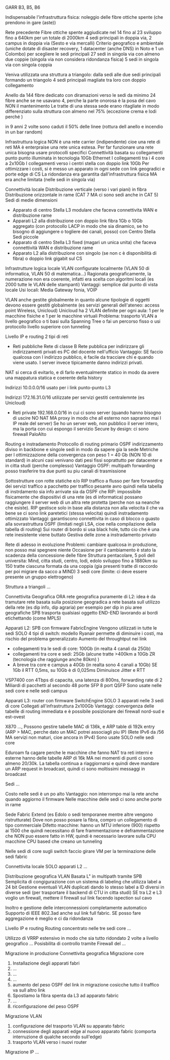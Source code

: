 GARR B3, B5, B6

Indispensabile l'infrastruttura fisica: noleggio delle fibre ottiche spente (che prendono in gare (aste))

Rete precedente
Fibre ottiche spente aggiudicate nel 14 fino al 23 sviluppo fino a 640km per un totale di 2000km
4 sedi principali in doppia via, 2 campus in doppia via (Sesto e via mercalli)
Criterio geografico e ambientale (uniche dotate di disaster recovery, 1 datacenter (anche DNS) in Noto e 1 un Colombo) per scegliere le sedi principali 
27 sedi in singola via con almeno due coppie (singola via non considera ridondanza fisica)
5 sedi in singola via con singola coppia

Veniva utilizzata una struttura a triangolo: dalla sedi alle due sedi principali formando un triangolo
4 sedi principali magliate tra loro con doppio collegamento

Anello da 144 fibre dedicato con diramazioni verso le sedi da minimo 24 fibre anche se ne usavano 4, perche la parte onorosa è la posa del cavo NON il mantenimento 
Le tratte di una stessa sede erano ritagliate in modo differenziato sulla struttura con almeno nel 75% (eccezione crema e lodi perché )

in 9 anni 2 volte sono caduti il 50% delle linee (rottura dell anello e incendio in un bar random)

Infrastruttura logica
NON è una rete carrier (indipendente) cioe una rete di reti MA è enterpraise una rete unica estesa. Per far funzionare una rete unica bisogna usare protocolli specifici
Connettività basata su collegamenti punto punto illuminata in tecnologia 10Gb Ethernet
I collegamenti tra i 4 core a 2x10Gb 
I collegamenti verso i centri stella con doppio link 10Gb
Per ottimizzare i costi, si è messo un apparato in ogni sede con link geogradici e porte edge di CS
La ridondanza era garantita dall'infrastruttura fisica MA era anche limitata (nelle sedi in singola via)

Connettività locale
Distribuzione verticale (verso i vari piani) in fibra 
Distribuzione orizzontale in rame (CAT 7 MA ci sono sedi anche in CAT 5)
Sedi di medie dimensioni 
- Apparato di centro Stella L3 modulare che faceva connettivita WAN e distribuzione rame
- Apparati L2 alla distribuzione con doppio link fibra 1Gb o 10Gb aggregato (con protocollo LACP in modo che sia dinamico, se ho bisogno di aggiungere o togliere dei canali, posso) con Centro Stella
Sedi piccole
- Apparato di centro Stella L3 fixed (magari un unica unita) che faceva connettività WAN e distribuzione rame
- Apparato L2 alla distribuzione con singolo (se non c è disponibilità di fibra) o doppio link gigabit sul CS


Infrastrutture logica locale
VLAN configurate localmente (VLAN 50 di informatica, VLAN 50 di matematica...)
Ragionata geograficamente, la numerazione non era coerente, infatti era scelta con algoritmi locali (es 2000 tutte le VLAN delle stampanti)
Vantaggi: semplice dal punto di vista locale
Usi locali: Media Gateway fonia, VOIP

VLAN anche gestite globalmente in quanto alcune tipologie di oggetti devono essere gestiti globalmente (es servizi generali dell'ateneo: access point Wireless, Unicloud)
Unicloud ha 2 VLAN definite per ogni aula: 1 per le macchine fisiche e 1 per le macchine virtuali
Problema: trasporto VLAN a livello geografico o ti basi sulla Spanning Tree o fai un percorso fisso o usi protocollo livello superiore con tunneling 

Livello IP e routing
2 tipi di reti
- Reti pubbliche
Rete di classe B
Rete pubblica per indirizzare gli indirizzamenti privati es PC del docente nell'ufficio
Vantaggio: SE faccio qualcosa con l indirizzo pubblico, è facile da tracciare chi e quando viene usato. 
I server invece tipicamente danno indirizzi privati. 

NAT si cerca di evitarlo, e di farlo eventualmente statico in modo da avere una mappatura statica e coerente della history

Indirizzi 10.0.0.0/16 usato per i link punto-punto L3

Indirizzi 172.16.31.0/16 utilizzate per servizi gestiti centralemnte (es Unicloud)

- Reti private 192.168.0.0/16 in cui ci sono server (quando hanno bisogno di uscire NO NAT MA proxy in modo che all esterno non sapranno mai l IP reale del server)
Se ho un server web, non pubblico il server intero, ma la porta con cui espongo il servizio
Secure by design: ci sono firewall PaloAlto

Routing e instradamento
Protocollo di routing primario OSPF
indirizzamento diviso in backbone e singole sedi in modo da sapere gia la sede
Metriche per l ottimizzazione della convergenza con peso 1 = 40 Gb (NON 10 di standard)
in alcuni casi venivano dati pesi fissi soprattutto per datacenter e in citta studi (perche complesso)
Vantaggio OSPF: multipath forwarding posso trasferire tra due punti su piu canali di trasmissione 

Sottostrutture con rotte statiche e/o RIP
traffico a flusso per fare forwarding dei servizi
traffico a pacchetto per traffico pesante
avro quindi nella tabella di instrdamento sia info arrivate sia da OSPF che RIP: impossibile fisicamente che dispositivi di una rete (es di informatica) possano raggiungere il server web di un altra rete protetta (perche non sa neanche che esiste). 
RIP gestisce solo in base alla distanza non alla velocita il che va bene se ci sono link paretetici (stessa velocita) quindi instradamento ottimizzato
Vantaggi: garantiscono connettivita in caso di blocco o guasto alla sovrastruttura OSPF (limitati negli LSA, cioe nella compilazione della tabella di routing)
Sui router di bordo si usa black hole, tutto cio che è una rete inesistente viene buttato
Gestiva delle zone a instradamento privato


Rete di adesso in evoluzione
Problemi: cambiare qualcosa in produzione, non posso mai spegnere niente
Occasione per il cambiamento è stato la scadenza della concessione delle fibre
Struttura pentacolare, 5 poli dell universita: Mind, citta studi, centro, lodi, edolo 
sviluppo fino a 1880km su 150 tratte ciascuna formata da una coppia (gia presenti tratte di raccordo per poi migrare da sacco a MIND)
3 sedi core (limite: ci deve essere presente un gruppo elettrogeno)

Struttura a triangoli
...

Connettivita Geografica
ORA rete geografica puramente di L2: idea è da tramutare rete basata sulla posizione geogradica a rete basata sull utilizzo della rete (es dip info, dip agraria) per esempio per dip in piu aree geografiche
SPB trasporta qualsiasi oggetto END-END lavorando ai bordi etichettando (come MPLS)

Apparati L2: SPB con firmware FabricEngine
Vengono utilizzati in tutte le sedi
SOLO 4 tipi di switch: modello Ryanair permette di diminuire i costi, ma rischio del problema generalizzato 
Aumento del throughtput nei link
- collegamenti tra le sedi di core: 100Gb (in realta 4 canali da 25Gb)
- collegamenti tra core e sedi: 25Gb (alcune tratte >400km a 10Gb ZR (tecnologia che raggiunge anche 80km) )
- A breve tra core e campus a 40Gb (in realta sono 4 canali a 10Gb)
SE 1Gb il RTT 0,5ms, su 10Gb è di 0,025ms
Diminuisce Jitter e RTT

VSP7400 con 4Tbps di capacita, una latenza di 800ns, forwarding rate di 2 Miliardi di pacchetti al secondo
48 porte SFP 
8 port QSFP
Sono usate nelle sedi core e nelle sedi campus

Apparati L3: router con firmware SwitchEngine
SOLO 3 apparati nelle 3 sedi di core
Collegati all'infrastruttura 2x100Gb 
Vantaggi: convergenza delle tabelle di routing immediata e è possibile posizionare dei firewall nord-sud e est-ovest 

X870 ...,
Possono gestire tabelle MAC di 136k, e ARP table di 192k entry (ARP > MAC, perche dato un MAC potrei associagli piu IP) (Rete IPv6 da /56 MA servizi non maturi, cioe ancora in IPv4)
Sono usate SOLO nelle sedi core

Eduroam fa cagare perche le macchine che fanno NAT tra reti interni e esterne hanno delle tabelle ARP di 16k MA nei momenti di punti ci sono almeno 20/30k. La tabella continua a riaggiornarsi e quindi deve mandare un ARP request in broadcast, quindi ci sono moltissimi messaggi in broadcast

Sedi
...


Costo nelle sedi è un po alto
Vantaggio: non interrompo mai la rete anche quando aggiorno il firmware 
Nelle macchine delle sedi ci sono anche porte in rame 

Sede Fabric Extend (es Edolo o sedi temporanee mentre altre vengono ristrutturate)
Dove non posso posare la fibra, compro un collegamento di tipo commerciale 
Difetto macchine: hanno un MTU inferiore (900) rispetto ai 1500 che quindi necessitano di fare frammentazione e deframmentazione che NON puo essere fatto in HW, quindi è necessario lavorare sulla CPU
macchine CPU based che creano un tunneling 

Nelle sedi di core sugli switch faccio girare VM per la terminazione delle sedi fabric


Connettivita locale
SOLO apparati L2
...

Distribuzione geografica VLAN
Basata L" in multipath tramite SPB
Semplicita di congigurazione con un sistema di labeling che utilizza label a 24 bit
Gestione eventuali VLAN duplicati dando lo stesso label a ID diversi in diverse sedi (per trasportare il backend di CTU in citta studi)
SE tra L2 e L3 voglio un firewall, mettere il firewall sul link facendo ispection sul cavo

Inoltro e gestione delle interconnessioni completamente automatico 
Supporto di IEEE 802.3ad anche sul link full fabric. SE posso fare aggregazione è meglio e ci da ridondanza


Livello IP e routing
Routing concentrato nelle tre sedi core
...

Utilizzo di VRRP estensivo in modo che sia tutto ridondato 2 volte a livello geografico
...
Posisbilita di controllo tramite Firewall del ...



Migrazione in produzione 
Connettivita geografica
Migrazione core
1. Installazione degli apparati fabri
2. ...
3. ...
4. ...
5. aumento del peso OSPF del link in migrazione cosicche tutto il traffico va sull altro link
6. Spostiamo la fibra spenta da L3 ad apparato fabric
7. ...
8. riconfigurazione del peso OSPF

Migrazione VLAN
1. configurazione del trasporto VLAN su apparato fabric
2. connessione degli apparati edge al nuovo apparato fabric (comporta interruzione di qualche secondo sull'edge)
3. trasporto VLAN verso i nuovi router

Migrazione IP 
...

